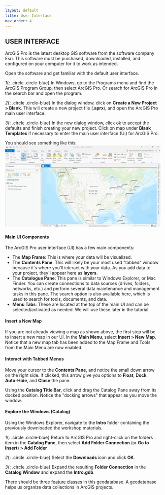 ```yaml
---
layout: default
title: User Interface
nav_order: 4
---
```


## USER INTERFACE
ArcGIS Pro is the latest desktop GIS software from the software company Esri. This software must be purchased, downloaded, installed, and configured on your computer for it to work as intended.

Open the software and get familiar with the default user interface.

*1*{: .circle .circle-blue} In Windows, go to the Programs menu and find the ArcGIS Program Group, then select ArcGIS Pro. Or search for ArcGIS Pro in the search bar and open the program.

*2*{: .circle .circle-blue} In the dialog window, click on **Create a New Project > Blank**. This will create a new project file (.**aprx**), and open the ArcGIS Pro main user interface.

*3*{: .circle .circle-blue} In the new dialog window, click ok to accept the defaults and finish creating your new project. Click on map under **Blank Templates** if necessary to enter the main user interface (UI) for ArcGIS Pro.

You should see something like this:
![mainUI_pro.jpg](https://raw.githubusercontent.com/fiddleHeads/intro-to-arcgis-pro/master/content/images/mainUI_pro.jpg)

#### Main UI Components
The ArcGIS Pro user interface (UI) has a few main components:
- The **Map Frame**: This is where your data will be visualized.
- The **Contents Pane**: This will likely be your most used "tabbed" window because it's where you'll interact with your data. As you add data to your project, they'l appear here as **layers**.
- The **Catalogue Pane**: This pane is similar to Windows Explorer, or Mac Finder. You can create connections to data sources (drives, folders, networks, etc.) and perform several data maintenance and management tasks in this pane. The search option is also available here, which is used to search for tools, documents, and data.
- **Menu Tabs**: These are located at the top of the main UI and can be  selected/activated as needed. We will use these later in the tutorial.

#### Insert a New Map
If you are not already viewing a map as shown above, the first step will be to insert a new map in our UI.
In the **Main Menu**, select **Insert > New Map**. Notice that a new map tab has been added to the Map Frame and Tools from the Main Menu are now enabled.

#### Interact with Tabbed Menus
 Move your cursor to the **Contents Pane**, and notice the small down arrow on the right side. If clicked, this arrow give you options to **Float**, **Dock**, **Auto-Hide**, and **Close** the pane.    

Using the **Catalog Title Bar**, click and drag the Catalog Pane away from its docked position. Notice the "docking arrows" that appear as you move the window.

#### Explore the Windows (Catalog)

Using the Windows Explorer, navigate to the **Intro** folder containing the previously downloaded the workshop materials.

*1*{: .circle .circle-blue} Return to ArcGIS Pro and right-click on the folders item in the **Catalog Pane**, then select **Add Folder Connection** (or **Go to Insert**) **> Add Folder**

*2*{: .circle .circle-blue} Select the **Downloads** icon and click **OK**.

*3*{: .circle .circle-blue} Expand the resulting **Folder Connection** in the **Catalog Window** and expand the **Intro.gdb**.

There should be three [feature classes](https://pro.arcgis.com/en/pro-app/latest/help/data/geodatabases/overview/feature-class-basics.htm) in this geodatabase. A geodatabase helps us organize data collections in ArcGIS projects.
